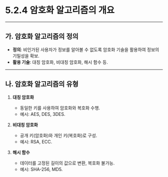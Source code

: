 # 5.2.4 암호화 알고리즘의 개요

---

## 가. 암호화 알고리즘의 정의
- **정의**: 비인가된 사용자가 정보를 알아볼 수 없도록 암호화 기술을 활용하여 정보의 기밀성을 확보.
- **활용 기술**: 대칭 암호화, 비대칭 암호화, 해시 함수 등.

---

## 나. 암호화 알고리즘의 유형
1. **대칭 암호화**
   - 동일한 키를 사용하여 암호화와 복호화 수행.
   - 예시: AES, DES, 3DES.

2. **비대칭 암호화**
   - 공개 키(암호화)와 개인 키(복호화)로 구성.
   - 예시: RSA, ECC.

3. **해시 함수**
   - 데이터를 고정된 길이의 값으로 변환, 복호화 불가능.
   - 예시: SHA-256, MD5.
